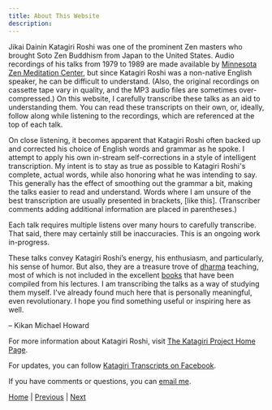```yaml
---
title: About This Website
description:
---
```


Jikai Dainin Katagiri Roshi was one of the prominent Zen masters who brought Soto Zen Buddhism from Japan to the United States. Audio recordings of his talks from 1979 to 1989 are made available by [Minnesota Zen Meditation Center](https://www.mnzencenter.org/audio-archive-project.html), but since Katagiri Roshi was a non-native English speaker, he can be difficult to understand. (Also, the original recordings on cassette tape vary in quality, and the MP3 audio files are sometimes over-compressed.) On this website, I carefully transcribe these talks as an aid to understanding them. You can read these transcripts on their own, or, ideally, follow along while listening to the recordings, which are referenced at the top of each talk. 

On close listening, it becomes apparent that Katagiri Roshi often backed up and corrected his choice of English words and grammar as he spoke. I attempt to apply his own in-stream self-corrections in a style of intelligent transcription. My intent is to stay as true as possible to Katagiri Roshi's complete, actual words, while also honoring what he was intending to say. This generally has the effect of smoothing out the grammar a bit, making the talks easier to read and understand. Words where I am unsure of the best transcription are usually presented in brackets, [like this]. (Transcriber comments adding additional information are placed in parentheses.)

Each talk requires multiple listens over many hours to carefully transcribe. That said, there may certainly still be inaccuracies. This is an ongoing work in-progress.

These talks convey Katagiri Roshi’s energy, his enthusiasm, and particularly, his sense of humor. But also, they are a treasure trove of [dharma](glossary#dharma) teaching, most of which is not included in the excellent [books](resources#katagiri-books) that have been compiled from his lectures. I am transcribing the talks as a way of studying them myself. I've already found much here that is personally meaningful, even revolutionary. I hope you find something useful or inspiring here as well.

  – Kikan Michael Howard

For more information about Katagiri Roshi, visit [The Katagiri Project Home Page](https://www.mnzencenter.org/katagiri-project.html).

For updates, you can follow [Katagiri Transcripts on Facebook](https://www.facebook.com/KatagiriTranscripts).

If you have comments or questions, you can [email me](mailto:michaelhoward@mac.com).

[Home](index) \| 
[Previous](index) \| 
[Next](summaries)      
